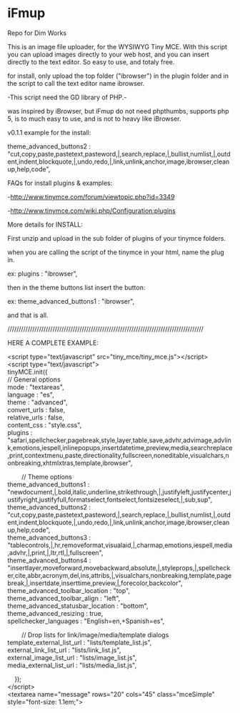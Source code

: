 iFmup
=====

Repo for Dim Works

This is an image file uploader, for the WYSIWYG Tiny MCE. With this script you can upload images directly to your web host, and you can insert directly to the text editor. So easy to use, and totaly free. 

for install, only upload the top folder ("ibrowser") in the plugin folder and in the script to call the text editor name ibrowser. 

-This script need the GD library of PHP.- 

was inspired by iBrowser, but iFmup do not need phpthumbs, supports php 5, is to much easy to use, and is not to heavy like iBrowser. 

v0.1.1 example for the install: 

theme_advanced_buttons2 : "cut,copy,paste,pastetext,pasteword,|,search,replace,|,bullist,numlist,|,outdent,indent,blockquote,|,undo,redo,|,link,unlink,anchor,image,ibrowser,cleanup,help,code",


FAQs for install plugins & examples:

-http://www.tinymce.com/forum/viewtopic.php?id=3349

-http://www.tinymce.com/wiki.php/Configuration:plugins



More details for INSTALL:

First unzip and upload in the sub folder of plugins of your tinymce folders.

when you are calling the script of the tinymce in your html, name the plug in.

ex: plugins : "ibrowser",

then in the theme buttons list insert the button:

ex: theme_advanced_buttons1 : "ibrowser",

and that is all.


///////////////////////////////////////////////////////////////////////////////////////

HERE A COMPLETE EXAMPLE:

<p>&lt;script type=&quot;text/javascript&quot; src=&quot;tiny_mce/tiny_mce.js&quot;&gt;&lt;/script&gt;<br />
  &lt;script type=&quot;text/javascript&quot;&gt;<br />
  tinyMCE.init({<br />
  // General options<br />
  mode : &quot;textareas&quot;,<br />
  language : &quot;es&quot;, <br />
  theme : &quot;advanced&quot;,<br />
  convert_urls : false,<br />
  relative_urls : false,<br />
  content_css : &quot;style.css&quot;,<br />
  plugins :   &quot;safari,spellchecker,pagebreak,style,layer,table,save,advhr,advimage,advlink,emotions,iespell,inlinepopups,insertdatetime,preview,media,searchreplace,print,contextmenu,paste,directionality,fullscreen,noneditable,visualchars,nonbreaking,xhtmlxtras,template,ibrowser&quot;,</p>
<p>        // Theme options<br />
  theme_advanced_buttons1 :   &quot;newdocument,|,bold,italic,underline,strikethrough,|,justifyleft,justifycenter,justifyright,justifyfull,formatselect,fontselect,fontsizeselect,|,sub,sup&quot;,<br />
  theme_advanced_buttons2 :   &quot;cut,copy,paste,pastetext,pasteword,|,search,replace,|,bullist,numlist,|,outdent,indent,blockquote,|,undo,redo,|,link,unlink,anchor,image,ibrowser,cleanup,help,code&quot;,<br />
  theme_advanced_buttons3 :   &quot;tablecontrols,|,hr,removeformat,visualaid,|,charmap,emotions,iespell,media,advhr,|,print,|,ltr,rtl,|,fullscreen&quot;,<br />
  theme_advanced_buttons4 :   &quot;insertlayer,moveforward,movebackward,absolute,|,styleprops,|,spellchecker,cite,abbr,acronym,del,ins,attribs,|,visualchars,nonbreaking,template,pagebreak,|,insertdate,inserttime,preview,|,forecolor,backcolor&quot;,<br />
  theme_advanced_toolbar_location : &quot;top&quot;,<br />
  theme_advanced_toolbar_align : &quot;left&quot;,<br />
  theme_advanced_statusbar_location : &quot;bottom&quot;,<br />
  theme_advanced_resizing : true,<br />
  spellchecker_languages : &quot;English=en,+Spanish=es&quot;,</p>
<p>        // Drop lists for link/image/media/template dialogs<br />
  template_external_list_url : &quot;lists/template_list.js&quot;,<br />
  external_link_list_url : &quot;lists/link_list.js&quot;,<br />
  external_image_list_url : &quot;lists/image_list.js&quot;,<br />
  media_external_list_url : &quot;lists/media_list.js&quot;,</p>
<p>    });<br />
  &lt;/script&gt;<br />
  &lt;textarea name=&quot;message&quot; rows=&quot;20&quot; cols=&quot;45&quot; class=&quot;mceSimple&quot; style=&quot;font-size: 1.1em;&quot;&gt;</p>
